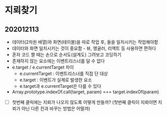 # 지뢰찾기


## 202012113
- 데이터(2차원 배열)와 화면(테이블)을 따로 작업 후, 둘을 일치시키는 작업해야함
- 데이터와 화면 일치시키는 것이 중요함 - 뷰, 앵귤러, 리액트 등 사용하면 편하다
- 혼자 코드 짤 때는 손으로 순서도(설계도) 그려보고 코딩하기
- 존재하지 않는 요소에는 이벤트리스너를 달 수 없다
- e.target / e.currentTarget 차이
    + e.currentTarget : 이벤트리스너를 직접 단 대상
    + e.target : 이벤트가 실제로 발생한 요소
    + e.target과 e.currentTarget은 다를 수 있다
- Array.prototype.indexOf.call(target, param) === target.indexOf(param)

- [ ] 첫번째 클릭에는 지뢰가 나오지 않도록 어떻게 만들까? (첫번째 클릭이 지뢰이면 지뢰가 아닌 다른 칸과 바꾸는 방법은 어떨까)